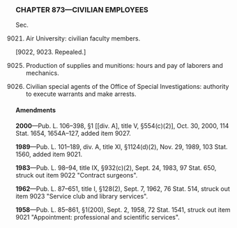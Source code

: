 ### **CHAPTER 873—CIVILIAN EMPLOYEES** ###

Sec.

9021. Air University: civilian faculty members.

[9022, 9023. Repealed.]

9025. Production of supplies and munitions: hours and pay of laborers and mechanics.

9027. Civilian special agents of the Office of Special Investigations: authority to execute warrants and make arrests.

#### Amendments ####

**2000**—Pub. L. 106–398, §1 [[div. A], title V, §554(c)(2)], Oct. 30, 2000, 114 Stat. 1654, 1654A–127, added item 9027.

**1989**—Pub. L. 101–189, div. A, title XI, §1124(d)(2), Nov. 29, 1989, 103 Stat. 1560, added item 9021.

**1983**—Pub. L. 98–94, title IX, §932(c)(2), Sept. 24, 1983, 97 Stat. 650, struck out item 9022 "Contract surgeons".

**1962**—Pub. L. 87–651, title I, §128(2), Sept. 7, 1962, 76 Stat. 514, struck out item 9023 "Service club and library services".

**1958**—Pub. L. 85–861, §1(200), Sept. 2, 1958, 72 Stat. 1541, struck out item 9021 "Appointment: professional and scientific services".
